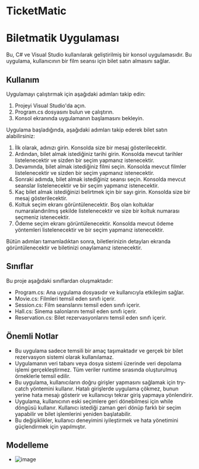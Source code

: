 # TicketMatic

# Biletmatik Uygulaması

Bu, C# ve Visual Studio kullanılarak geliştirilmiş bir konsol uygulamasıdır. Bu uygulama, kullanıcının bir film seansı için bilet satın almasını sağlar.

## Kullanım

Uygulamayı çalıştırmak için aşağıdaki adımları takip edin:

1. Projeyi Visual Studio'da açın.
2. Program.cs dosyasını bulun ve çalıştırın.
3. Konsol ekranında uygulamanın başlamasını bekleyin.

Uygulama başladığında, aşağıdaki adımları takip ederek bilet satın alabilirsiniz:

1. İlk olarak, adınızı girin. Konsolda size bir mesaj gösterilecektir.
2. Ardından, bilet almak istediğiniz tarihi girin. Konsolda mevcut tarihler listelenecektir ve sizden bir seçim yapmanız istenecektir.
3. Devamında, bilet almak istediğiniz filmi seçin. Konsolda mevcut filmler listelenecektir ve sizden bir seçim yapmanız istenecektir.
4. Sonraki adımda, bilet almak istediğiniz seansı seçin. Konsolda mevcut seanslar listelenecektir ve bir seçim yapmanız istenecektir.
5. Kaç bilet almak istediğinizi belirtmek için bir sayı girin. Konsolda size bir mesaj gösterilecektir.
6. Koltuk seçim ekranı görüntülenecektir. Boş olan koltuklar numaralandırılmış şekilde listelenecektir ve size bir koltuk numarası seçmeniz istenecektir.
7. Ödeme seçim ekranı görüntülenecektir. Konsolda mevcut ödeme yöntemleri listelenecektir ve bir seçim yapmanız istenecektir.

Bütün adımları tamamladıktan sonra, biletlerinizin detayları ekranda görüntülenecektir ve biletinizi onaylamanız istenecektir.

## Sınıflar

Bu proje aşağıdaki sınıflardan oluşmaktadır:

- Program.cs: Ana uygulama dosyasıdır ve kullanıcıyla etkileşim sağlar.
- Movie.cs: Filmleri temsil eden sınıfı içerir.
- Session.cs: Film seanslarını temsil eden sınıfı içerir.
- Hall.cs: Sinema salonlarını temsil eden sınıfı içerir.
- Reservation.cs: Bilet rezervasyonlarını temsil eden sınıfı içerir.

## Önemli Notlar

- Bu uygulama sadece temsili bir amaç taşımaktadır ve gerçek bir bilet rezervasyon sistemi olarak kullanılamaz.
- Uygulamanın veri tabanı veya dosya sistemi üzerinde veri depolama işlemi gerçekleştirmez. Tüm veriler runtime sırasında oluşturulmuş örneklerle temsil edilir.
- Bu uygulama, kullanıcıların doğru girişler yapmasını sağlamak için try-catch yöntemini kullanır. Hatalı girişlerde uygulama çökmez, bunun yerine hata mesajı gösterir ve kullanıcıyı tekrar giriş yapmaya yönlendirir.
- Uygulama, kullanıcının eski seçimlere geri dönebilmesi için while döngüsü kullanır. Kullanıcı istediği zaman geri dönüp farklı bir seçim yapabilir ve bilet işlemlerini yeniden başlatabilir.
- Bu değişiklikler, kullanıcı deneyimini iyileştirmek ve hata yönetimini güçlendirmek için yapılmıştır.

## Modelleme
- ![image](https://github.com/keremketenci0/TicketMatic/assets/128905838/a5e1c4c4-070e-49e9-81c3-81879e884979)
